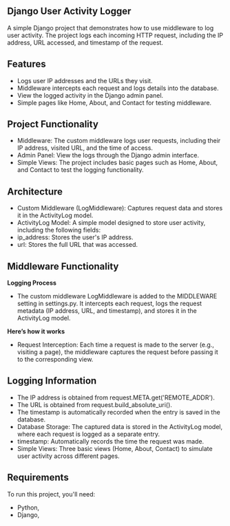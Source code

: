 ## **Django User Activity Logger**
A simple Django project that demonstrates how to use middleware to log user activity. The project logs each incoming HTTP request, including the IP address, URL accessed, and timestamp of the request.


## **Features**
* Logs user IP addresses and the URLs they visit.
* Middleware intercepts each request and logs details into the database.
* View the logged activity in the Django admin panel.
* Simple pages like Home, About, and Contact for testing middleware.


## **Project Functionality**
* Middleware: The custom middleware logs user requests, including their IP address, visited URL, and the time of access.
* Admin Panel: View the logs through the Django admin interface.
* Simple Views: The project includes basic pages such as Home, About, and Contact to test the logging functionality.


## **Architecture**
* Custom Middleware (LogMiddleware): Captures request data and stores it in the ActivityLog model.
* ActivityLog Model: A simple model designed to store user activity, including the following fields:
* ip_address: Stores the user's IP address.
* url: Stores the full URL that was accessed.


## **Middleware Functionality**
**Logging Process**
* The custom middleware LogMiddleware is added to the MIDDLEWARE setting in settings.py. It intercepts each request, logs the request metadata (IP address, URL, and timestamp), and stores it in the ActivityLog model.


**Here’s how it works**
* Request Interception: Each time a request is made to the server (e.g., visiting a page), the middleware captures the request before passing it to the corresponding view.


## **Logging Information**
* The IP address is obtained from request.META.get('REMOTE_ADDR').
* The URL is obtained from request.build_absolute_uri().
* The timestamp is automatically recorded when the entry is saved in the database.
* Database Storage: The captured data is stored in the ActivityLog model, where each request is logged as a separate entry.
* timestamp: Automatically records the time the request was made.
* Simple Views: Three basic views (Home, About, Contact) to simulate user activity across different pages.

## **Requirements**
To run this project, you'll need:
* Python,
* Django,

